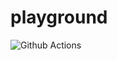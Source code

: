 # playground

![Github Actions](https://github.com/hhaze/playground/actions/workflows/nextjs.yml/badge.svg?branch=master)
